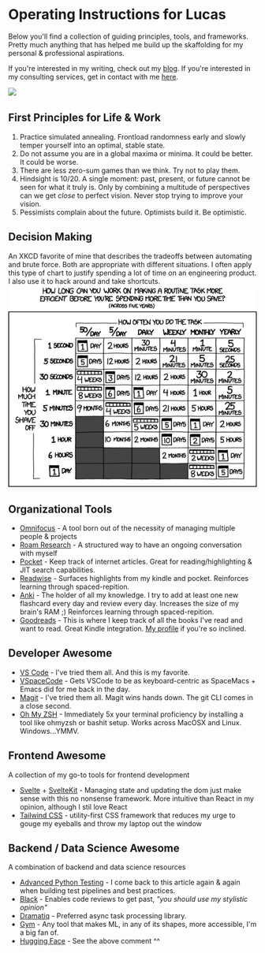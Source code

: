 # Operating Instructions for Lucas

Below you'll find a collection of guiding principles, tools, and frameworks. Pretty much anything that has helped me build up the skaffolding for my personal & professional aspirations. 

If you're interested in my writing, check out my [blog](https://electricocean.io/blog/). If you're interested in my consulting services, get in contact with me [here](https://electricocean.io/contact/).

![](./assets/mario.gif)

## First Principles for Life & Work
1. Practice simulated annealing. Frontload randomness early and slowly temper yourself into an optimal, stable state.
2. Do not assume you are in a global maxima or minima. It could be better. It could be worse.
3. There are less zero-sum games than we think. Try not to play them.
4. Hindsight is 10/20. A single moment: past, present, or future cannot be seen for what it truly is. Only by combining a multitude of perspectives can we get _close_ to perfect vision. Never stop trying to improve your vision.
5. Pessimists complain about the future. Optimists build it. Be optimistic.

## Decision Making
An XKCD favorite of mine that describes the tradeoffs between automating and brute force. Both are appropriate with different situations. I often apply this type of chart to justify spending a lot of time on an engineering product. I also use it to hack around and take shortcuts.
![](./assets/is_it_worth_the_time.png)

## Organizational Tools

- [Omnifocus](https://www.omnigroup.com/omnifocus/) - A tool born out of the necessity of managing multiple people & projects
- [Roam Research](https://roamresearch.com) - A structured way to have an ongoing conversation with myself
- [Pocket](https://getpocket.com) - Keep track of internet articles. Great for reading/highlighting & JIT search capabilities.
- [Readwise](https://readwise.io) - Surfaces highlights from my kindle and pocket. Reinforces learning through spaced-repition.
- [Anki](https://ankiweb.net) - The holder of all my knowledge. I try to add at least one new flashcard every day and review every day. Increases the size of my brain's RAM ;) Reinforces learning through spaced-repition.
- [Goodreads](https://www.goodreads.com/) - This is where I keep track of all the books I've read and want to read. Great Kindle integration. [My profile](https://www.goodreads.com/user/show/46032879-lucasnad27) if you're so inclined.

## Developer Awesome

- [VS Code](https://code.visualstudio.com) - I've tried them all. And this is my favorite.
- [VSpaceCode](https://vspacecode.github.io) - Gets VSCode to be as keyboard-centric as SpaceMacs + Emacs did for me back in the day.
- [Magit](https://magit.vc) - I've tried them all. Magit wins hands down. The git CLI comes in a close second.
- [Oh My ZSH](https://ohmyz.sh) - Immediately 5x your terminal proficiency by installing a tool like ohmyzsh or bashit setup. Works across MacOSX and Linux. Windows...YMMV.

## Frontend Awesome
A collection of my go-to tools for frontend development
- [Svelte](http://svelte.dev) + [SvelteKit](https://kit.svelte.dev) - Managing state and updating the dom just make sense with this no nonsense framework. More intuitive than React in my opinion, although I stil love React
- [Tailwind CSS](https://tailwindcss.com) - utility-first CSS framework that reduces my urge to gouge my eyeballs and throw my laptop out the window

## Backend / Data Science Awesome
A combination of backend and data science resources
- [Advanced Python Testing](https://joshpeak.net/posts/2019-06-18-Advanced-python-testing.html) - I come back to this article again & again when building test pipelines and best practices.
- [Black](https://black.readthedocs.io/en/stable/) - Enables code reviews to get past, _"you should use my stylistic opinion"_
- [Dramatiq](https://dramatiq.io/index.html) - Preferred async task processing library.
- [Gym](https://gym.openai.com) - Any tool that makes ML, in any of its shapes, more accessible, I'm a big fan of.
- [Hugging Face](https://huggingface.co) - See the above comment ^^
